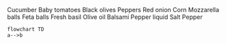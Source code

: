 Cucumber
Baby tomatoes
Black olives
Peppers
Red onion
Corn
Mozzarella balls
Feta balls
Fresh basil
Olive oil
Balsami
Pepper liquid
Salt 
Pepper

```mermaid
flowchart TD
a-->b
```
